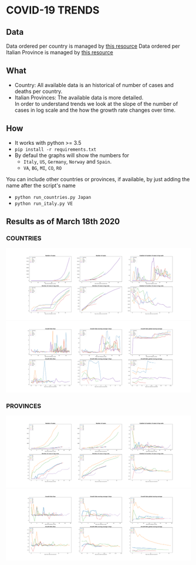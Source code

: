 # COVID-19 TRENDS

## Data
Data ordered per country is managed by [this resource](https://github.com/pomber/covid19)
Data ordered per Italian Province is managed by [this resource](https://github.com/pcm-dpc/COVID-19) 

## What
* Country: All available data is an historical of number of cases and deaths per country. <br>
* Italian Provinces: The available data is more detailed. <br>
In order to understand trends we look at the slope of the number of cases in log scale and the how the growth rate changes over time.

## How
* It works with python >= 3.5
* ```pip install -r requirements.txt ```
* By defaul the graphs will show the numbers for 
    * `Italy`, `US`, `Germany`, `Norway` and `Spain`. <br>
    * `VA`, `BG`, `MI`, `CO`, `RO` <br>

You can include other countries or provinces, if available, by just adding the name after the script's name
* ```python run_countries.py Japan```
* ```python run_italy.py VE```

## Results as of March 18th 2020

### COUNTRIES
![Cases](https://github.com/dariocazzani/COVID-19-trends/blob/master/images/image1.png)
![Growth Rate](https://github.com/dariocazzani/COVID-19-trends/blob/master/images/image2.png)

### PROVINCES
![Cases](https://github.com/dariocazzani/COVID-19-trends/blob/master/images/image3.png)
![Growth Rate](https://github.com/dariocazzani/COVID-19-trends/blob/master/images/image4.png)
